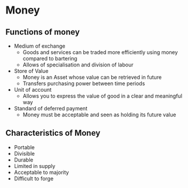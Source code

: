 # Money #

## Functions of money ##
- Medium of exchange
  - Goods and services can be traded more efficiently using money compared to bartering
  - Allows of specialisation and division of labour
- Store of Value
  - Money is an Asset whose value can be retrieved in future
  - Transfers purchasing power between time periods
- Unit of account
  - Allows you to express the value of good in a clear and meaningful way
- Standard of deferred payment
  - Money must be acceptable and seen as holding its future value

## Characteristics of Money ##
- Portable
- Divisible
- Durable
- Limited in supply
- Acceptable to majority
- Difficult to forge